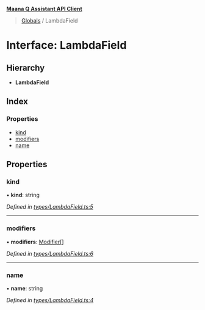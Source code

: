 **[Maana Q Assistant API Client](../README.md)**

> [Globals](../README.md) / LambdaField

# Interface: LambdaField

## Hierarchy

* **LambdaField**

## Index

### Properties

* [kind](lambdafield.md#kind)
* [modifiers](lambdafield.md#modifiers)
* [name](lambdafield.md#name)

## Properties

### kind

•  **kind**: string

*Defined in [types/LambdaField.ts:5](https://github.com/maana-io/q-assistant-client/blob/develop/src/types/LambdaField.ts#L5)*

___

### modifiers

•  **modifiers**: [Modifier](../README.md#modifier)[]

*Defined in [types/LambdaField.ts:6](https://github.com/maana-io/q-assistant-client/blob/develop/src/types/LambdaField.ts#L6)*

___

### name

•  **name**: string

*Defined in [types/LambdaField.ts:4](https://github.com/maana-io/q-assistant-client/blob/develop/src/types/LambdaField.ts#L4)*
